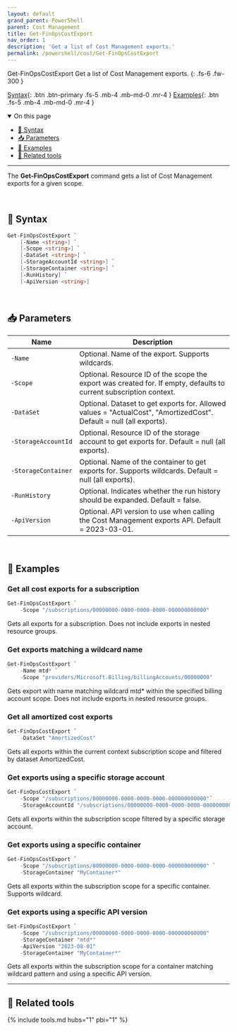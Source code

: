 ```yaml
---
layout: default
grand_parent: PowerShell
parent: Cost Management
title: Get-FinOpsCostExport
nav_order: 1
description: 'Get a list of Cost Management exports.'
permalink: /powershell/cost/Get-FinOpsCostExport
---
```


<span class="fs-9 d-block mb-4">Get-FinOpsCostExport</span>
Get a list of Cost Management exports.
{: .fs-6 .fw-300 }

[Syntax](#-syntax){: .btn .btn-primary .fs-5 .mb-4 .mb-md-0 .mr-4 }
[Examples](#-examples){: .btn .fs-5 .mb-4 .mb-md-0 .mr-4 }

<details open markdown="1">
   <summary class="fs-2 text-uppercase">On this page</summary>

- [🧮 Syntax](#-syntax)
- [📥 Parameters](#-parameters)
- [🌟 Examples](#-examples)
- [🧰 Related tools](#-related-tools)

</details>

---

The **Get-FinOpsCostExport** command gets a list of Cost Management exports for a given scope.

<br>

## 🧮 Syntax

```powershell
Get-FinOpsCostExport `
    [-Name <string>] `
    [-Scope <string>] `
    [-DataSet <string>] `
    [-StorageAccountId <string>] `
    [-StorageContainer <string>] `
    [-RunHistory] `
    [-ApiVersion <string>]
```

<br>

## 📥 Parameters

| Name                | Description                                                                                                         |
| ------------------- | ------------------------------------------------------------------------------------------------------------------- |
| `‑Name`             | Optional. Name of the export. Supports wildcards.                                                                   |
| `‑Scope`            | Optional. Resource ID of the scope the export was created for. If empty, defaults to current subscription context.  |
| `‑DataSet`          | Optional. Dataset to get exports for. Allowed values = "ActualCost", "AmortizedCost". Default = null (all exports). |
| `‑StorageAccountId` | Optional. Resource ID of the storage account to get exports for. Default = null (all exports).                      |
| `‑StorageContainer` | Optional. Name of the container to get exports for. Supports wildcards. Default = null (all exports).               |
| `‑RunHistory`       | Optional. Indicates whether the run history should be expanded. Default = false.                                    |
| `‑ApiVersion`       | Optional. API version to use when calling the Cost Management exports API. Default = 2023-03-01.                    |

<br>

## 🌟 Examples

### Get all cost exports for a subscription

```powershell
Get-FinOpsCostExport `
    -Scope "/subscriptions/00000000-0000-0000-0000-000000000000"
```

Gets all exports for a subscription. Does not include exports in nested resource groups.

### Get exports matching a wildcard name

```powershell
Get-FinOpsCostExport `
    -Name mtd* `
    -Scope "providers/Microsoft.Billing/billingAccounts/00000000"
```

Gets export with name matching wildcard mtd\* within the specified billing account scope. Does not include exports in nested resource groups.

### Get all amortized cost exports

```powershell
Get-FinOpsCostExport `
    -DataSet "AmortizedCost"
```

Gets all exports within the current context subscription scope and filtered by dataset AmortizedCost.

### Get exports using a specific storage account

```powershell
Get-FinOpsCostExport `
    -Scope "/subscriptions/00000000-0000-0000-0000-000000000000"`
    -StorageAccountId "/subscriptions/00000000-0000-0000-0000-000000000000/resourceGroups/MyResourceGroup/providers/Microsoft.Storage/storageAccounts/MyStorageAccount"
```

Gets all exports within the subscription scope filtered by a specific storage account.

### Get exports using a specific container

```powershell
Get-FinOpsCostExport `
    -Scope "/subscriptions/00000000-0000-0000-0000-000000000000" `
    -StorageContainer "MyContainer*"
```

Gets all exports within the subscription scope for a specific container. Supports wildcard.

### Get exports using a specific API version

```powershell
Get-FinOpsCostExport `
    -Scope "/subscriptions/00000000-0000-0000-0000-000000000000"
    -StorageContainer "mtd*"
    -ApiVersion "2023-08-01"
    -StorageContainer "MyContainer*"
```

Gets all exports within the subscription scope for a container matching wildcard pattern and using a specific API version.
<br>

---

## 🧰 Related tools

{% include tools.md hubs="1" pbi="1" %}

<br>
